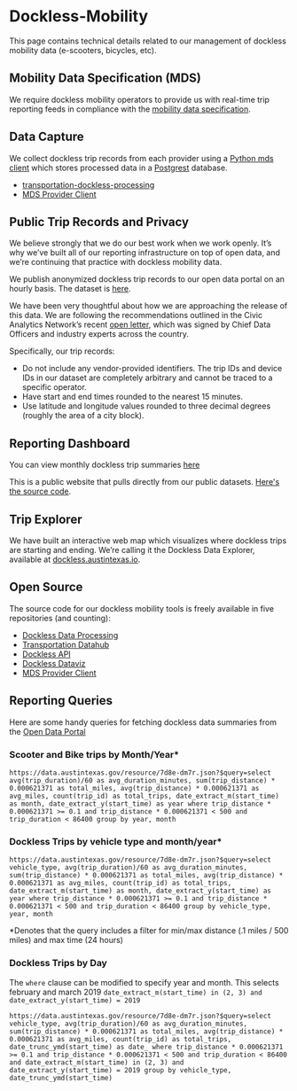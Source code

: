 # Dockless-Mobility

This page contains technical details related to our management of dockless mobility data \(e-scooters, bicycles, etc\).

## Mobility Data Specification \(MDS\)

We require dockless mobility operators to provide us with real-time trip reporting feeds in compliance with the [mobility data specification](https://github.com/CityOfLosAngeles/mobility-data-specification).

## Data Capture

We collect dockless trip records from each provider using a [Python mds client](dockless-mobility.md) which stores processed data in a [Postgrest](http://postgrest.org) database.

* [transportation-dockless-processing](https://github.com/cityofaustin/transportation-dockless-processing)
* [MDS Provider Client](https://github.com/cityofaustin/mds-provider-client)

## Public Trip Records and Privacy

We believe strongly that we do our best work when we work openly. It’s why we’ve built all of our reporting infrastructure on top of open data, and we’re continuing that practice with dockless mobility data.

We publish anonymized dockless trip records to our open data portal on an hourly basis. The dataset is [here](https://data.austintexas.gov/Transportation-and-Mobility/Dockless-Vehicle-Trips/7d8e-dm7r/).

We have been very thoughtful about how we are approaching the release of this data. We are following the recommendations outlined in the Civic Analytics Network’s recent [open letter](https://datasmart.ash.harvard.edu/news/article/civic-analytics-network-dockless-mobility-open-letter), which was signed by Chief Data Officers and industry experts across the country.

Specifically, our trip records:

* Do not include any vendor-provided identifiers. The trip IDs and device IDs in our dataset are completely arbitrary and cannot be traced to a specific operator.
* Have start and end times rounded to the nearest 15 minutes.
* Use latitude and longitude values rounded to three decimal degrees \(roughly the area of a city block\).

## Reporting Dashboard

You can view monthly dockless trip summaries [here](http://transportation.austintexas.io/dockless-data/)

This is a public website that pulls directly from our public datasets. [Here's the source code](https://github.com/cityofaustin/transportation-datahub).

## Trip Explorer

We have built an interactive web map which visualizes where dockless trips are starting and ending. We’re calling it the Dockless Data Explorer, available at [dockless.austintexas.io](http://dockless.austintexas.io).

## Open Source

The source code for our dockless mobility tools is freely available in five repositories \(and counting\):

* [Dockless Data Processing](https://github.com/cityofaustin/transportation-dockless-processing)
* [Transportation Datahub](https://github.com/cityofaustin/transportation-datahub)
* [Dockless API](https://github.com/cityofaustin/transportation-dockless-api)
* [Dockless Dataviz](https://github.com/cityofaustin/transportation-dockless-dataviz)
* [MDS Provider Client](https://github.com/cityofaustin/mds-provider-client)

## Reporting Queries

Here are some handy queries for fetching dockless data summaries from the [Open Data Portal](http://data.austintexas.gov)

### Scooter and Bike trips by Month/Year\*

```text
https://data.austintexas.gov/resource/7d8e-dm7r.json?$query=select avg(trip_duration)/60 as avg_duration_minutes, sum(trip_distance) * 0.000621371 as total_miles, avg(trip_distance) * 0.000621371 as avg_miles, count(trip_id) as total_trips, date_extract_m(start_time) as month, date_extract_y(start_time) as year where trip_distance * 0.000621371 >= 0.1 and trip_distance * 0.000621371 < 500 and trip_duration < 86400 group by year, month
```

### Dockless Trips by vehicle type and month/year\*

```text
https://data.austintexas.gov/resource/7d8e-dm7r.json?$query=select vehicle_type, avg(trip_duration)/60 as avg_duration_minutes, sum(trip_distance) * 0.000621371 as total_miles, avg(trip_distance) * 0.000621371 as avg_miles, count(trip_id) as total_trips, date_extract_m(start_time) as month, date_extract_y(start_time) as year where trip_distance * 0.000621371 >= 0.1 and trip_distance * 0.000621371 < 500 and trip_duration < 86400 group by vehicle_type, year, month
```

\*Denotes that the query includes a filter for min/max distance \(.1 miles / 500 miles\) and max time \(24 hours\)

### Dockless Trips by Day

The `where` clause can be modified to specify year and month. This selects february and march 2019 `date_extract_m(start_time) in (2, 3) and date_extract_y(start_time) = 2019`

```text
https://data.austintexas.gov/resource/7d8e-dm7r.json?$query=select vehicle_type, avg(trip_duration)/60 as avg_duration_minutes, sum(trip_distance) * 0.000621371 as total_miles, avg(trip_distance) * 0.000621371 as avg_miles, count(trip_id) as total_trips, date_trunc_ymd(start_time) as date_ where trip_distance * 0.000621371 >= 0.1 and trip_distance * 0.000621371 < 500 and trip_duration < 86400 and date_extract_m(start_time) in (2, 3) and date_extract_y(start_time) = 2019 group by vehicle_type, date_trunc_ymd(start_time)
```

